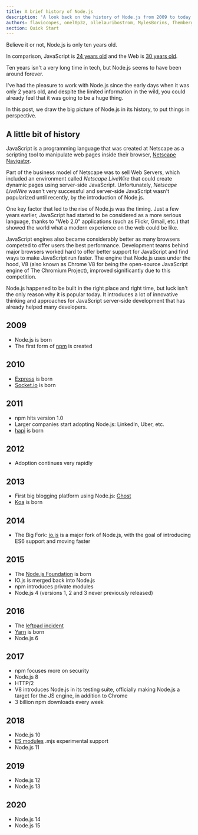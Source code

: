```yaml
---
title: A brief history of Node.js
description: 'A look back on the history of Node.js from 2009 to today'
authors: flaviocopes, onel0p3z, ollelauribostrom, MylesBorins, fhemberger, LaRuaNa, amiller-gh, ahmadawais, kevjin, keywordnew, karlhorky, bdharrington7, MalachiCunliffe
section: Quick Start
---
```


Believe it or not, Node.js is only ten years old.

In comparison, JavaScript is [24 years old](https://en.wikipedia.org/wiki/JavaScript#Beginnings_at_Netscape) and the Web is [30 years old](https://howoldistheinter.net/).

Ten years isn't a very long time in tech, but Node.js seems to have been around forever.

I've had the pleasure to work with Node.js since the early days when it was only 2 years old, and despite the limited information in the wild, you could already feel that it was going to be a huge thing.

In this post, we draw the big picture of Node.js in its history, to put things in perspective.

## A little bit of history

JavaScript is a programming language that was created at Netscape as a scripting tool to manipulate web pages inside their browser, [Netscape Navigator](https://en.wikipedia.org/wiki/Netscape_Navigator).

Part of the business model of Netscape was to sell Web Servers, which included an environment called _Netscape LiveWire_ that could create dynamic pages using server-side JavaScript. Unfortunately, _Netscape LiveWire_ wasn't very successful and server-side JavaScript wasn't popularized until recently, by the introduction of Node.js.

One key factor that led to the rise of Node.js was the timing. Just a few years earlier, JavaScript had started to be considered as a more serious language, thanks to "Web 2.0" applications (such as Flickr, Gmail, etc.) that showed the world what a modern experience on the web could be like.

JavaScript engines also became considerably better as many browsers competed to offer users the best performance. Development teams behind major browsers worked hard to offer better support for JavaScript and find ways to make JavaScript run faster. The engine that Node.js uses under the hood, V8 (also known as Chrome V8 for being the open-source JavaScript engine of The Chromium Project), improved significantly due to this competition.

Node.js happened to be built in the right place and right time, but luck isn't the only reason why it is popular today. It introduces a lot of innovative thinking and approaches for JavaScript server-side development that has already helped many developers.

## 2009

* Node.js is born
* The first form of [npm](https://www.npmjs.com/) is created

## 2010

* [Express](https://expressjs.com/) is born
* [Socket.io](https://socket.io) is born

## 2011

* npm hits version 1.0
* Larger companies start adopting Node.js: LinkedIn, Uber, etc.
* [hapi](https://hapijs.com) is born

## 2012

* Adoption continues very rapidly

## 2013

* First big blogging platform using Node.js: [Ghost](https://ghost.org/)
* [Koa](https://koajs.com/) is born

## 2014

* The Big Fork: [io.js](https://iojs.org/) is a major fork of Node.js, with the goal of introducing ES6 support and moving faster

## 2015

* The [Node.js Foundation](https://foundation.nodejs.org/) is born
* IO.js is merged back into Node.js
* npm introduces private modules
* Node.js 4 (versions 1, 2 and 3 never previously released)

## 2016

* The [leftpad incident](https://blog.npmjs.org/post/141577284765/kik-left-pad-and-npm)
* [Yarn](https://yarnpkg.com/en/) is born
* Node.js 6

## 2017

* npm focuses more on security
* Node.js 8
* HTTP/2
* V8 introduces Node.js in its testing suite, officially making Node.js a target for the JS engine, in addition to Chrome
* 3 billion npm downloads every week

## 2018

* Node.js 10
* [ES modules](https://nodejs.org/api/esm.html) .mjs experimental support
* Node.js 11

## 2019

* Node.js 12
* Node.js 13

## 2020

* Node.js 14
* Node.js 15
